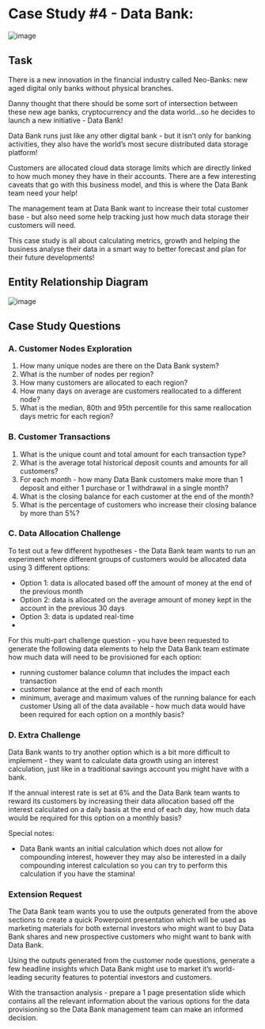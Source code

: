 # Case Study #4 - Data Bank:

![image](https://user-images.githubusercontent.com/59825363/196279439-1d26a9e7-959f-4c8f-972c-2f4bdf0b7f40.png)

## Task

There is a new innovation in the financial industry called Neo-Banks: new aged digital only banks without physical branches.

Danny thought that there should be some sort of intersection between these new age banks, cryptocurrency and the data world…so he decides to launch a new initiative - Data Bank!

Data Bank runs just like any other digital bank - but it isn’t only for banking activities, they also have the world’s most secure distributed data storage platform!

Customers are allocated cloud data storage limits which are directly linked to how much money they have in their accounts. There are a few interesting caveats that go with this business model, and this is where the Data Bank team need your help!

The management team at Data Bank want to increase their total customer base - but also need some help tracking just how much data storage their customers will need.

This case study is all about calculating metrics, growth and helping the business analyse their data in a smart way to better forecast and plan for their future developments!

## Entity Relationship Diagram

![image](https://user-images.githubusercontent.com/59825363/196281857-2138c17e-2f46-414c-84f1-28bd7a46b8e7.png)

## Case Study Questions

### A. Customer Nodes Exploration
1.  How many unique nodes are there on the Data Bank system?
2.  What is the number of nodes per region?
3.  How many customers are allocated to each region?
4.  How many days on average are customers reallocated to a different node?
5.  What is the median, 80th and 95th percentile for this same reallocation days metric for each region?

### B. Customer Transactions
1.  What is the unique count and total amount for each transaction type?
2.  What is the average total historical deposit counts and amounts for all customers?
3.  For each month - how many Data Bank customers make more than 1 deposit and either 1 purchase or 1 withdrawal in a single month?
4.  What is the closing balance for each customer at the end of the month?
5.  What is the percentage of customers who increase their closing balance by more than 5%?

### C. Data Allocation Challenge
To test out a few different hypotheses - the Data Bank team wants to run an experiment where different groups of customers would be allocated data using 3 different options:

-  Option 1: data is allocated based off the amount of money at the end of the previous month
-  Option 2: data is allocated on the average amount of money kept in the account in the previous 30 days
-  Option 3: data is updated real-time
-  
For this multi-part challenge question - you have been requested to generate the following data elements to help the Data Bank team estimate how much data will need to be provisioned for each option:

-  running customer balance column that includes the impact each transaction
-  customer balance at the end of each month
-  minimum, average and maximum values of the running balance for each customer
Using all of the data available - how much data would have been required for each option on a monthly basis?

### D. Extra Challenge
Data Bank wants to try another option which is a bit more difficult to implement - they want to calculate data growth using an interest calculation, just like in a traditional savings account you might have with a bank.

If the annual interest rate is set at 6% and the Data Bank team wants to reward its customers by increasing their data allocation based off the interest calculated on a daily basis at the end of each day, how much data would be required for this option on a monthly basis?

Special notes:

-  Data Bank wants an initial calculation which does not allow for compounding interest, however they may also be interested in a daily compounding interest calculation so you can try to perform this calculation if you have the stamina!


### Extension Request
The Data Bank team wants you to use the outputs generated from the above sections to create a quick Powerpoint presentation which will be used as marketing materials for both external investors who might want to buy Data Bank shares and new prospective customers who might want to bank with Data Bank.

Using the outputs generated from the customer node questions, generate a few headline insights which Data Bank might use to market it’s world-leading security features to potential investors and customers.

With the transaction analysis - prepare a 1 page presentation slide which contains all the relevant information about the various options for the data provisioning so the Data Bank management team can make an informed decision.

